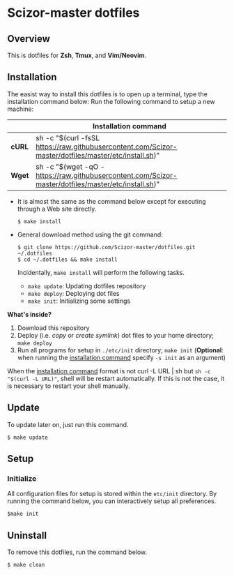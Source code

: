# Scizor-master dotfiles

## Overview
This is dotfiles for **Zsh**, **Tmux**, and **Vim/Neovim**. 


## Installation
The easist way to install this dotfiles is to open up a terminal, type the installation command below: Run the following command to setup a new machine:

<table>
  <thead>
    <tr>
      <th></th>
      <th><a name="oneliner">Installation command</a></th>
    </tr>
  </thead>
  <tbody>
    <tr>
      <td><strong>cURL</strong></td>
      <td>sh -c "$(curl -fsSL <a href="https://raw.githubusercontent.com/Scizor-master/dotfiles/master/etc/install.sh">https://raw.githubusercontent.com/Scizor-master/dotfiles/master/etc/install.sh</a>)"</td>
    </tr>
    <tr>
      <td><strong>Wget</strong></td>
      <td>sh -c "$(wget -qO - <a href="https://raw.githubusercontent.com/Scizor-master/dotfiles/master/etc/install.sh">https://raw.githubusercontent.com/Scizor-master/dotfiles/master/etc/install.sh</a>)"</td>
    </tr>
  </tbody>
</table>

- It is almost the same as the command below except for executing through a Web site directly.

  ```console
  $ make install
  ```

- General download method using the git command:

  ```console
  $ git clone https://github.com/Scizor-master/dotfiles.git ~/.dotfiles
  $ cd ~/.dotfiles && make install
  ```

  Incidentally, `make install` will perform the following tasks.

  - `make update`: Updating dotfiles repository
  - `make deploy`: Deploying dot files
  - `make init`: Initializing some settings

**What's inside?**
1. Download this repository
1. Deploy (i.e. *copy* or *create symlink*) dot files to your home directory; `make deploy`
1. Run all programs for setup in `./etc/init` directory; `make init` (**Optional**: when running the [installation command](#oneliner) specify `-s init` as an argument)

When the [installation command](#onliner) format is not curl -L URL | sh but `sh -c "$(curl -L URL)"`, shell will be restart automatically. If this is not the case, it is necessary to restart your shell manually.


## Update
To update later on, just run this command.

  ```console
  $ make update
  ```

## Setup

### Initialize
All configuration files for setup is stored within the `etc/init` directory. By running the command below, you can interactively setup all preferences.

  ```console
  $make init
  ```

## Uninstall
To remove this dotfiles, run the command below.

  ```console
  $ make clean
  ```
